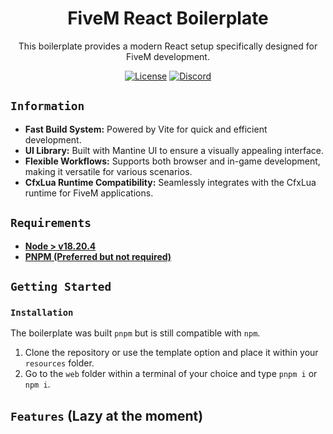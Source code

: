 <h1 align='center'>
  FiveM React Boilerplate
</h1>

<div align="center">
  This boilerplate provides a modern React setup specifically designed for FiveM development.
</div>

<div align='center'>
  
  [![License](https://img.shields.io/badge/license-MIT-blue.svg)](https://opensource.org/license/mit)
  <a href='https://discord.gg/QhMmyx8xsE'>
    ![Discord](https://img.shields.io/discord/1279910494425186446?style=flat&logo=discord&logoColor=%2330b893&label=%E2%80%8E%20&labelColor=%E2%80%8E%E2%80%8E&color=%2330b893)
  </a>
</div>

## `Information`

* **Fast Build System:** Powered by Vite for quick and efficient development.
* **UI Library:** Built with Mantine UI to ensure a visually appealing interface.
* **Flexible Workflows:** Supports both browser and in-game development, making it versatile for various scenarios.
* **CfxLua Runtime Compatibility:** Seamlessly integrates with the CfxLua runtime for FiveM applications.

## `Requirements`

- [**Node > v18.20.4**](https://nodejs.org/en/)
- [**PNPM (Preferred but not required)**](https://pnpm.io/)

## `Getting Started`

### `Installation`

The boilerplate was built `pnpm` but is still compatible with `npm`.

1. Clone the repository or use the template option and place it within your `resources` folder.
2. Go to the `web` folder within a terminal of your choice and type `pnpm i` or `npm i`.

## `Features` (Lazy at the moment)
